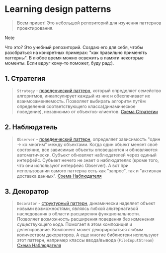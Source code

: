 # Learning design patterns

> Всем привет! Это небольшой репозиторий для изучения паттернов проектирования. 
> 

> [!NOTE]
> Что это? Это учебный репозиторий. Создаю его для себя, чтобы разобраться на конкретных примерах: "как правильно
> применять паттерны". В любое время можно освежить в памяти некоторые моменты. Если вдруг кому-то поможет, буду рад:).
> 

## 1. Стратегия

> `Strategy` - [поведенческий паттерн](https://github.com/Jon7even/learning-design-patterns/tree/main/strategy), 
> который определяет семейство алгоритмов, инкапсулирует каждый из них и обеспечивает их взаимозаменяемость. 
> Позволяет выбирать алгоритм путём определения соответствующего класса(динамическое поведение), 
> независимо от объектов-клиентов. 
> [Схема Стратегии](https://github.com/Jon7even/learning-design-patterns/tree/main/strategy/strategy.jpg)
>
>


## 2. Наблюдатель

> `Observer` - [поведенческий паттерн](https://github.com/Jon7even/learning-design-patterns/tree/main/observer),
> определяет зависимость "один -> ко многим" между объектами. Когда один объект меняет своё состояние, все 
> зависимые объекты оповещаются и обновляются автоматически. Субъект обновляет наблюдателей через единый интерфейс.
> Субъект нечего не знает о наблюдателях (кроме того, что они используют интерфейс Observer). А вот при использовании
> самого паттерна есть как "запрос", так и "активная доставка данных".
> [Схема Наблюдателя](https://github.com/Jon7even/learning-design-patterns/tree/main/observer/observer.jpg)
>
>


## 3. Декоратор

> `Decorator` - [структурный паттерн](https://github.com/Jon7even/learning-design-patterns/tree/main/decorator),
> динамически наделяет объект новыми возможностями, являясь гибкой альтернативой наследования в области
> расширения функциональности. Позволяет возможность расширения поведения без изменения существующего кода. Помогает 
> в этом композиция и делегирование. Компонент может декорироваться любым количеством декораторов. А еще многие
> библиотеки используют этот паттерн, например классы ввода/вывода (`FileInputStream`)
> [Схема Наблюдателя](https://github.com/Jon7even/learning-design-patterns/tree/main/decorator/decorator.jpg)
>
>
